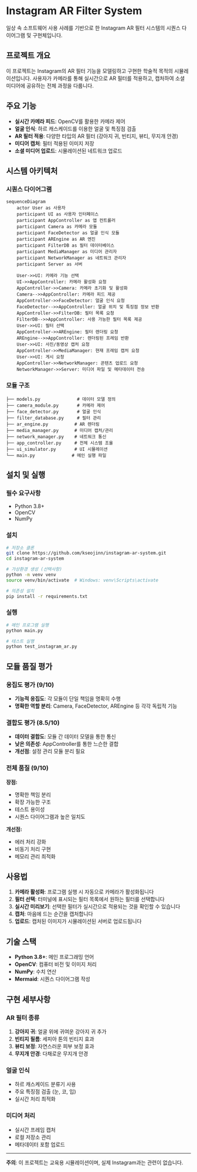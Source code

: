# Instagram AR Filter System

일상 속 소프트웨어 사용 사례를 기반으로 한 Instagram AR 필터 시스템의 시퀀스 다이어그램 및 구현체입니다.

## 프로젝트 개요

이 프로젝트는 Instagram의 AR 필터 기능을 모델링하고 구현한 학술적 목적의 시뮬레이션입니다. 사용자가 카메라를 통해 실시간으로 AR 필터를 적용하고, 캡처하여 소셜 미디어에 공유하는 전체 과정을 다룹니다.

## 주요 기능

- **실시간 카메라 피드**: OpenCV를 활용한 카메라 제어
- **얼굴 인식**: 하르 캐스케이드를 이용한 얼굴 및 특징점 검출
- **AR 필터 적용**: 다양한 타입의 AR 필터 (강아지 귀, 빈티지, 뷰티, 무지개 안경)
- **미디어 캡처**: 필터 적용된 이미지 저장
- **소셜 미디어 업로드**: 시뮬레이션된 네트워크 업로드

## 시스템 아키텍처

### 시퀀스 다이어그램
```mermaid
sequenceDiagram
    actor User as 사용자
    participant UI as 사용자 인터페이스
    participant AppController as 앱 컨트롤러
    participant Camera as 카메라 모듈
    participant FaceDetector as 얼굴 인식 모듈
    participant AREngine as AR 엔진
    participant FilterDB as 필터 데이터베이스
    participant MediaManager as 미디어 관리자
    participant NetworkManager as 네트워크 관리자
    participant Server as 서버
    
    User->>UI: 카메라 기능 선택
    UI->>AppController: 카메라 활성화 요청
    AppController->>Camera: 카메라 초기화 및 활성화
    Camera-->>AppController: 카메라 피드 제공
    AppController->>FaceDetector: 얼굴 인식 요청
    FaceDetector-->>AppController: 얼굴 위치 및 특징점 정보 반환
    AppController->>FilterDB: 필터 목록 요청
    FilterDB-->>AppController: 사용 가능한 필터 목록 제공
    User->>UI: 필터 선택
    AppController->>AREngine: 필터 렌더링 요청
    AREngine-->>AppController: 렌더링된 프레임 반환
    User->>UI: 사진/동영상 캡처 요청
    AppController->>MediaManager: 현재 프레임 캡처 요청
    User->>UI: 게시 요청
    AppController->>NetworkManager: 콘텐츠 업로드 요청
    NetworkManager->>Server: 미디어 파일 및 메타데이터 전송
```

### 모듈 구조
```
├── models.py              # 데이터 모델 정의
├── camera_module.py       # 카메라 제어
├── face_detector.py       # 얼굴 인식
├── filter_database.py     # 필터 관리
├── ar_engine.py          # AR 렌더링
├── media_manager.py      # 미디어 캡처/관리
├── network_manager.py    # 네트워크 통신
├── app_controller.py     # 전체 시스템 조율
├── ui_simulator.py       # UI 시뮬레이션
└── main.py              # 메인 실행 파일
```

## 설치 및 실행

### 필수 요구사항
- Python 3.8+
- OpenCV
- NumPy

### 설치
```bash
# 저장소 클론
git clone https://github.com/kseojinn/instagram-ar-system.git
cd instagram-ar-system

# 가상환경 생성 (선택사항)
python -m venv venv
source venv/bin/activate  # Windows: venv\Scripts\activate

# 의존성 설치
pip install -r requirements.txt
```

### 실행
```bash
# 메인 프로그램 실행
python main.py

# 테스트 실행
python test_instagram_ar.py
```

## 모듈 품질 평가

### 응집도 평가 (9/10)
- **기능적 응집도**: 각 모듈이 단일 책임을 명확히 수행
- **명확한 역할 분리**: Camera, FaceDetector, AREngine 등 각각 독립적 기능

### 결합도 평가 (8.5/10)
- **데이터 결합도**: 모듈 간 데이터 모델을 통한 통신
- **낮은 의존성**: AppController를 통한 느슨한 결합
- **개선점**: 설정 관리 모듈 분리 필요

### 전체 품질 (9/10)
**장점:**
- 명확한 책임 분리
- 확장 가능한 구조  
- 테스트 용이성
- 시퀀스 다이어그램과 높은 일치도

**개선점:**
- 에러 처리 강화
- 비동기 처리 구현
- 메모리 관리 최적화

## 사용법

1. **카메라 활성화**: 프로그램 실행 시 자동으로 카메라가 활성화됩니다
2. **필터 선택**: 터미널에 표시되는 필터 목록에서 원하는 필터를 선택합니다
3. **실시간 미리보기**: 선택한 필터가 실시간으로 적용되는 것을 확인할 수 있습니다
4. **캡처**: 마음에 드는 순간을 캡처합니다
5. **업로드**: 캡처된 이미지가 시뮬레이션된 서버로 업로드됩니다

##  기술 스택

- **Python 3.8+**: 메인 프로그래밍 언어
- **OpenCV**: 컴퓨터 비전 및 이미지 처리
- **NumPy**: 수치 연산
- **Mermaid**: 시퀀스 다이어그램 작성

## 구현 세부사항

### AR 필터 종류
1. **강아지 귀**: 얼굴 위에 귀여운 강아지 귀 추가
2. **빈티지 필름**: 세피아 톤의 빈티지 효과
3. **뷰티 보정**: 자연스러운 피부 보정 효과
4. **무지개 안경**: 다채로운 무지개 안경

### 얼굴 인식
- 하르 캐스케이드 분류기 사용
- 주요 특징점 검출 (눈, 코, 입)
- 실시간 처리 최적화

### 미디어 처리
- 실시간 프레임 캡처
- 로컬 저장소 관리
- 메타데이터 포함 업로드

---
**주의**: 이 프로젝트는 교육용 시뮬레이션이며, 실제 Instagram과는 관련이 없습니다.
